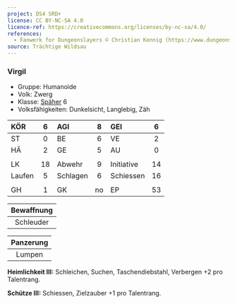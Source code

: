 ```yaml
---
project: DS4 SRD+
license: CC BY-NC-SA 4.0
licence-ref: https://creativecommons.org/licenses/by-nc-sa/4.0/
references: 
  - Fanwerk for Dungeonslayers © Christian Kennig (https://www.dungeonslayers.net/)
source: Trächtige Wildsau
---
```


### Virgil

- Gruppe: Humanoide
- Volk: Zwerg
- Klasse: [Späher](../../grw/charaktere-klasse-spaeher.md) 6
- Volksfähigkeiten: Dunkelsicht, Langlebig, Zäh

| KÖR    |  6  | AGI      |  8  | GEI        |  6  |
| :----- | :-: | :------- | :-: | :--------- | :-: |
| ST     |  0  | BE       |  6  | VE         |  2  |
| HÄ     |  2  | GE       |  5  | AU         |  0  |
|        |     |          |     |            |     |
| LK     | 18  | Abwehr   |  9  | Initiative | 14  |
| Laufen |  5  | Schlagen |  6  | Schiessen  | 16  |
|        |     |          |     |            |     |
| GH     |  1  | GK       | no  | EP         | 53  |

| Bewaffnung |
| :--------: |
| Schleuder  |

| Panzerung |
| :-------: |
|  Lumpen   |

**Heimlichkeit III:** Schleichen, Suchen, Taschendiebstahl, Verbergen +2 pro Talentrang.

**Schütze III:** Schiessen, Zielzauber +1 pro Talentrang.

